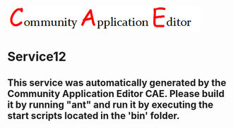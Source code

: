 ![CAE](https://github.com/PhilCAEOrg2/microservice-76/blob/master/img/logo.png)  

Service12
===================


This service was automatically generated by the Community Application Editor CAE. Please build it by running "ant" and run it by executing the start scripts located in the 'bin' folder.
---------------
